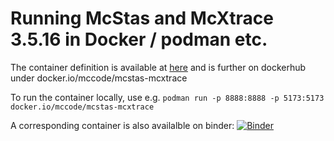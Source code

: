 # Running McStas and McXtrace 3.5.16 in Docker / podman etc.

The container definition is available at [here](https://github.com/willend/jupyter-remote-desktop-proxy/tree/mcstas-mcxtrace-3.5) and is further on dockerhub under docker.io/mccode/mcstas-mcxtrace

To run the container locally, use e.g.
```podman run -p 8888:8888 -p 5173:5173 docker.io/mccode/mcstas-mcxtrace```

A corresponding container is also availalble on binder: [![Binder](https://mybinder.org/badge_logo.svg)](https://mybinder.org/v2/gh/McStasMcXtrace/jupyter-mcstas-mcxtrace-desktop/main?urlpath=desktop)
